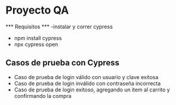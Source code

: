 # Proyecto QA

*** Requisitos ***
-instalar y correr cypress
* npm install cypress
* npx cypress open


## Casos de prueba con Cypress
* Caso de prueba de login válido con usuario y clave exitosa
* Caso de prueba de login inválido con contraseña incorrecta
* Caso de prueba de login exitoso, agregando un item al carrito y confirmando la compra

